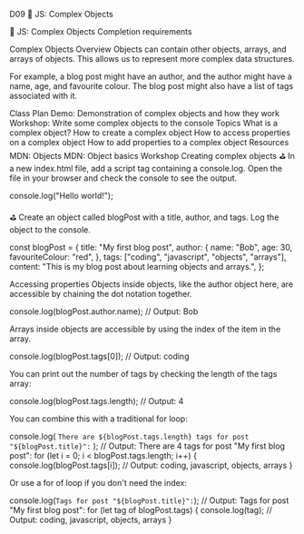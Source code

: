 D09
🧩 JS: Complex Objects

🧩 JS: Complex Objects
Completion requirements

Complex Objects
Overview
Objects can contain other objects, arrays, and arrays of objects. This allows us to represent more complex data structures.

For example, a blog post might have an author, and the author might have a name, age, and favourite colour. The blog post might also have a list of tags associated with it.

Class Plan
Demo: Demonstration of complex objects and how they work
Workshop: Write some complex objects to the console
Topics
What is a complex object?
How to create a complex object
How to access properties on a complex object
How to add properties to a complex object
Resources
MDN: Objects
MDN: Object basics
Workshop
Creating complex objects
⛳️ In a new index.html file, add a script tag containing a console.log. Open the file in your browser and check the console to see the output.

console.log("Hello world!");
 
⛳️ Create an object called blogPost with a title, author, and tags. Log the object to the console.

const blogPost = {
  title: "My first blog post",
  author: {
    name: "Bob",
    age: 30,
    favouriteColour: "red",
  },
  tags: ["coding", "javascript", "objects", "arrays"],
  content: "This is my blog post about learning objects and arrays.",
};
 
Accessing properties
Objects inside objects, like the author object here, are accessible by chaining the dot notation together.

console.log(blogPost.author.name); // Output: Bob
 
Arrays inside objects are accessible by using the index of the item in the array.

console.log(blogPost.tags[0]); // Output: coding
 
You can print out the number of tags by checking the length of the tags array:

console.log(blogPost.tags.length); // Output: 4
 
You can combine this with a traditional for loop:

console.log(
  `There are ${blogPost.tags.length} tags for post "${blogPost.title}":`
); // Output: There are 4 tags for post "My first blog post":
for (let i = 0; i < blogPost.tags.length; i++) {
  console.log(blogPost.tags[i]); // Output: coding, javascript, objects, arrays
}
 
Or use a for of loop if you don't need the index:

console.log(`Tags for post "${blogPost.title}":`); // Output: Tags for post "My first blog post":
for (let tag of blogPost.tags) {
  console.log(tag); // Output: coding, javascript, objects, arrays
}
